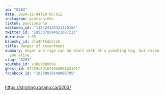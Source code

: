 ```yaml
---
id: "0203"
date: 2024-11-04T10:06:01Z
instagram: poncianinho
tiktok: poncianinho
mastodon_id: "113424124321229154"
twitter_id: "1853379584621687213"
duration: 1:33
bluesky_id: 3la4htkdpdr2e
title: danger of resentment
summary: Anger and rage can be dealt with at a punching bag, but resentment eats
  you alive.
slug: "0203"
youtube_id: x3kuYdQV0V8
ghost_id: 67289c8d16f49b0001b31917
facebook_id: "10230915648988795"
---
```

https://strolling.rosano.ca/0203/

